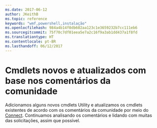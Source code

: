 ```yaml
---
ms.date: 2017-06-12
author: JKeithB
ms.topic: reference
keywords: "wmf,powershell,instalação"
ms.openlocfilehash: 984a4b14f0db602aa123c1e3659232b7cc111eb6
ms.sourcegitcommit: 75f70c7df01eea5e7a2c16f9a3ab1dd437a1f8fd
ms.translationtype: HT
ms.contentlocale: pt-BR
ms.lasthandoff: 06/12/2017
---
```

<a id="new-and-updated-cmdlets-based-on-community-feedback" class="xliff"></a>
# Cmdlets novos e atualizados com base nos comentários da comunidade 
Adicionamos alguns novos cmdlets Utility e atualizamos os cmdlets existentes de acordo com os comentários da comunidade por meio do [Connect](https://connect.microsoft.com/powershell). Continuamos analisando os comentários e lidando com muitas das solicitações, assim que possível.


